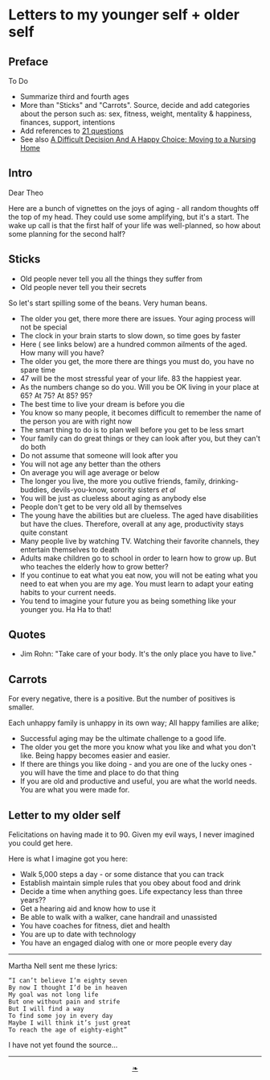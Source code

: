 # Letters to my younger self + older self

## Preface

To Do

* Summarize third and fourth ages
* More than "Sticks" and "Carrots". Source, decide and add categories about the person such as: sex, fitness, weight, mentality & happiness, finances, support, intentions
* Add references to [21 questions]( https://heretics-sf.github.io/#pages/21-Questions-for-Seniors.md )
* See also [A Difficult Decision And A Happy Choice: Moving to a Nursing Home]( https://ta.medium.com/a-difficult-decision-and-a-happy-choice-3e82bc2ede5c?sk=92a310eab2a80ae306f99a731253a93a )

## Intro

Dear Theo

Here are a bunch of vignettes on the joys of aging - all random thoughts off the top of my head. They could use some amplifying, but it's a start. The wake up call is that the first half of your life was well-planned, so how about some planning for the second half?

## Sticks

* Old people never tell you all the things they suffer from
* Old people never tell you their secrets

So let's start spilling some of the beans. Very human beans.

* The older you get, there more there are issues. Your aging process will not be special
* The clock in your brain starts to slow down, so time goes by faster
* Here ( see links below) are a hundred common ailments of the aged. How many will you have?
* The older you get, the more there are things you must do, you have no spare time
* 47 will be the most stressful year of your life. 83 the happiest year.
* As the numbers change so do you. Will you be OK living in your place at 65? At 75? At 85? 95?
* The best time to live your dream is before you die
* You know so many people, it becomes difficult to remember the name of the person you are with right now  
* The smart thing to do is to plan well before you get to be less smart
* Your family can do great things or they can look after you, but they can't do both
* Do not assume that someone will look after you
* You will not age any better than the others
* On average you will age average or below
* The longer you live, the more you outlive friends, family, drinking-buddies, devils-you-know, sorority sisters <i>et al</i>
* You will be just as clueless about aging as anybody else
* People don't get to be very old all by themselves
* The young have the abilities but are clueless. The aged have disabilities but have the clues. Therefore, overall at any age, productivity stays quite constant
* Many people live by watching TV. Watching their favorite channels, they entertain themselves to death
* Adults make children go to school in order to learn how to grow up. But who teaches the elderly how to grow better?
* If you continue to eat what you eat now, you will not be eating what you need to eat when you are my age. You must learn to adapt your eating habits to your current needs.
* You tend to imagine your future you as being something like your younger you. Ha Ha to that!

## Quotes

* Jim Rohn: "Take care of your body. It's the only place you have to live."

## Carrots

For every negative, there is a positive. But the number of positives is smaller.

Each unhappy family is unhappy in its own way; All happy families are alike;

* Successful aging may be the ultimate challenge to a good life.
* The older you get the more you know what you like and what you don't like. Being happy becomes easier and easier.
* If there are things you like doing - and you are one of the lucky ones - you will have the time and place to do that thing
* If you are old and productive and useful, you are what the world needs. You are what you were made for.


## Letter to my older self

Felicitations on having made it to 90. Given my evil ways, I never imagined you could get here.

Here is what I imagine got you here:

* Walk 5,000 steps a day - or some distance that you can track
* Establish maintain simple rules that you obey about food and drink
* Decide a time when anything goes. Life expectancy less than three years??
* Get a hearing aid and know how to use it
* Be able to walk with a walker, cane handrail and unassisted
* You have coaches for fitness, diet and health
* You are up to date with technology
* You have an engaged dialog with one or more people every day


***

Martha Nell sent me these lyrics:

	“I can’t believe I’m eighty seven
	By now I thought I’d be in heaven
	My goal was not long life
	But one without pain and strife
	But I will find a way
	To find some joy in every day
	Maybe I will think it’s just great
	To reach the age of eighty-eight”

I have not yet found the source...

***

<center><a href=javascript:window.scrollTo(0,0); class=aDingbat title="Scroll to top" > ❧ </a></center>
